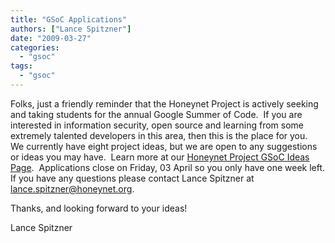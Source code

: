 ```yaml
---
title: "GSoC Applications"
authors: ["Lance Spitzner"]
date: "2009-03-27"
categories: 
  - "gsoc"
tags: 
  - "gsoc"
---
```


Folks, just a friendly reminder that the Honeynet Project is actively seeking and taking students for the annual Google Summer of Code.  If you are interested in information security, open source and learning from some extremely talented developers in this area, then this is the place for you.  We currently have eight project ideas, but we are open to any suggestions or ideas you may have.  Learn more at our [Honeynet Project GSoC Ideas Page](/gsoc).  Applications close on Friday, 03 April so you only have one week left. If you have any questions please contact Lance Spitzner at <lance.spitzner@honeynet.org>.

  

Thanks, and looking forward to your ideas!

  

Lance Spitzner
